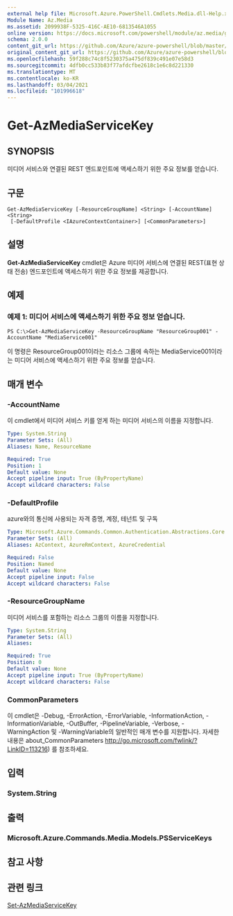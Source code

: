 ```yaml
---
external help file: Microsoft.Azure.PowerShell.Cmdlets.Media.dll-Help.xml
Module Name: Az.Media
ms.assetid: 2099938F-5325-416C-AE10-6813546A1055
online version: https://docs.microsoft.com/powershell/module/az.media/get-azmediaservicekey
schema: 2.0.0
content_git_url: https://github.com/Azure/azure-powershell/blob/master/src/Media/Media/help/Get-AzMediaServiceKey.md
original_content_git_url: https://github.com/Azure/azure-powershell/blob/master/src/Media/Media/help/Get-AzMediaServiceKey.md
ms.openlocfilehash: 59f288c74c8f5230375a475df839c491e07e58d3
ms.sourcegitcommit: 4dfb0cc533b83f77afdcfbe2618c1e6c8d221330
ms.translationtype: MT
ms.contentlocale: ko-KR
ms.lasthandoff: 03/04/2021
ms.locfileid: "101996618"
---
```

# Get-AzMediaServiceKey

## SYNOPSIS
미디어 서비스와 연결된 REST 엔드포인트에 액세스하기 위한 주요 정보를 얻습니다.

## 구문

```
Get-AzMediaServiceKey [-ResourceGroupName] <String> [-AccountName] <String>
 [-DefaultProfile <IAzureContextContainer>] [<CommonParameters>]
```

## 설명
**Get-AzMediaServiceKey** cmdlet은 Azure 미디어 서비스에 연결된 REST(표현 상태 전송) 엔드포인트에 액세스하기 위한 주요 정보를 제공합니다.

## 예제

### 예제 1: 미디어 서비스에 액세스하기 위한 주요 정보 얻습니다.
```
PS C:\>Get-AzMediaServiceKey -ResourceGroupName "ResourceGroup001" -AccountName "MediaService001"
```

이 명령은 ResourceGroup001이라는 리소스 그룹에 속하는 MediaService001이라는 미디어 서비스에 액세스하기 위한 주요 정보를 얻습니다.

## 매개 변수

### -AccountName
이 cmdlet에서 미디어 서비스 키를 얻게 하는 미디어 서비스의 이름을 지정합니다.

```yaml
Type: System.String
Parameter Sets: (All)
Aliases: Name, ResourceName

Required: True
Position: 1
Default value: None
Accept pipeline input: True (ByPropertyName)
Accept wildcard characters: False
```

### -DefaultProfile
azure와의 통신에 사용되는 자격 증명, 계정, 테넌트 및 구독

```yaml
Type: Microsoft.Azure.Commands.Common.Authentication.Abstractions.Core.IAzureContextContainer
Parameter Sets: (All)
Aliases: AzContext, AzureRmContext, AzureCredential

Required: False
Position: Named
Default value: None
Accept pipeline input: False
Accept wildcard characters: False
```

### -ResourceGroupName
미디어 서비스를 포함하는 리소스 그룹의 이름을 지정합니다.

```yaml
Type: System.String
Parameter Sets: (All)
Aliases:

Required: True
Position: 0
Default value: None
Accept pipeline input: True (ByPropertyName)
Accept wildcard characters: False
```

### CommonParameters
이 cmdlet은 -Debug, -ErrorAction, -ErrorVariable, -InformationAction, -InformationVariable, -OutBuffer, -PipelineVariable, -Verbose, -WarningAction 및 -WarningVariable의 일반적인 매개 변수를 지원합니다. 자세한 내용은 about_CommonParameters http://go.microsoft.com/fwlink/?LinkID=113216) 를 참조하세요.

## 입력

### System.String

## 출력

### Microsoft.Azure.Commands.Media.Models.PSServiceKeys

## 참고 사항

## 관련 링크

[Set-AzMediaServiceKey](./Set-AzMediaServiceKey.md)


